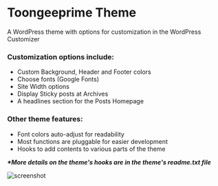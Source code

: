 # Toongeeprime Theme

A WordPress theme with options for customization in the WordPress Customizer

### Customization options include:

- Custom Background, Header and Footer colors
- Choose fonts (Google Fonts)
- Site Width options
- Display Sticky posts at Archives
- A headlines section for the Posts Homepage

### Other theme features:

- Font colors auto-adjust for readability
- Most functions are pluggable for easier development
- Hooks to add contents to various parts of the theme


***\*More details on the theme's hooks are in the theme's readme.txt file***


![screenshot](https://user-images.githubusercontent.com/39152476/160936850-e8efb85e-6853-4fe1-afbb-c0273a500a43.jpg)


